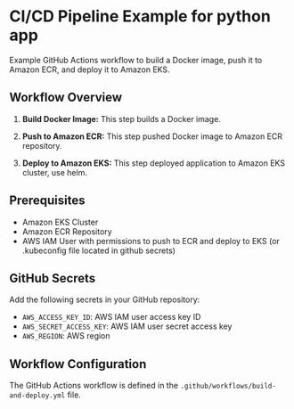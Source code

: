 # CI/CD Pipeline Example for python app

Example GitHub Actions workflow to build a Docker image, push it to Amazon ECR, and deploy it to Amazon EKS.

## Workflow Overview

1. **Build Docker Image:** This step builds a Docker image.

2. **Push to Amazon ECR:** This step pushed Docker image to Amazon ECR repository.

3. **Deploy to Amazon EKS:** This step deployed application to Amazon EKS cluster, use helm.

## Prerequisites

- Amazon EKS Cluster
- Amazon ECR Repository
- AWS IAM User with permissions to push to ECR and deploy to EKS (or .kubeconfig file located in github secrets)

## GitHub Secrets

Add the following secrets in your GitHub repository:

- `AWS_ACCESS_KEY_ID`: AWS IAM user access key ID
- `AWS_SECRET_ACCESS_KEY`: AWS IAM user secret access key
- `AWS_REGION`: AWS region

## Workflow Configuration

The GitHub Actions workflow is defined in the `.github/workflows/build-and-deploy.yml` file.
